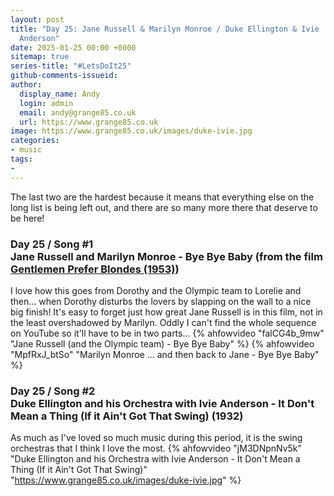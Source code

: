 ```yaml
---
layout: post
title: "Day 25: Jane Russell & Marilyn Monroe / Duke Ellington & Ivie
  Anderson"
date: 2025-01-25 00:00 +0000
sitemap: true
series-title: "#LetsDoIt25"
github-comments-issueid:
author:
  display_name: Andy
  login: admin
  email: andy@grange85.co.uk
  url: https://www.grange85.co.uk
image: https://www.grange85.co.uk/images/duke-ivie.jpg
categories:
- music
tags:
-
---
```

The last two are the hardest because it means that everything else on the long list is being left out, and there are so many more there that deserve to be here!

### Day 25 / Song #1<br/>Jane Russell and Marilyn Monroe - Bye Bye Baby (from the film [Gentlemen Prefer Blondes (1953)](https://en.wikipedia.org/wiki/Gentlemen_Prefer_Blondes_(1953_film)))
I love how this goes from Dorothy and the Olympic team to Lorelie and then... when Dorothy disturbs the lovers by slapping on the wall to a nice big finish! It's easy to forget just how great Jane Russell is in this film, not in the least overshadowed by Marilyn. Oddly I can't find the whole sequence on YouTube so it'll have to be in two parts...
{% ahfowvideo "falCG4b_9mw" "Jane Russell (and the Olympic team) - Bye Bye Baby"  %}
{% ahfowvideo "MpfRxJ_btSo" "Marilyn Monroe ... and then back to Jane - Bye Bye Baby" %}


### Day 25 / Song #2<br/>Duke Ellington and his Orchestra with Ivie Anderson - It Don't Mean a Thing (If it Ain't Got That Swing) (1932)
As much as I've loved so much music during this period, it is the swing orchestras that I think I love the most. 
{% ahfowvideo "jM3DNpnNv5k" "Duke Ellington and his Orchestra with Ivie Anderson - It Don't Mean a Thing (If it Ain't Got That Swing)" "https://www.grange85.co.uk/images/duke-ivie.jpg" %}


